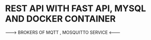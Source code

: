 # REST API WITH FAST API, MYSQL AND DOCKER CONTAINER #

---> BROKERS OF MQTT , MOSQUITTO SERVICE <---